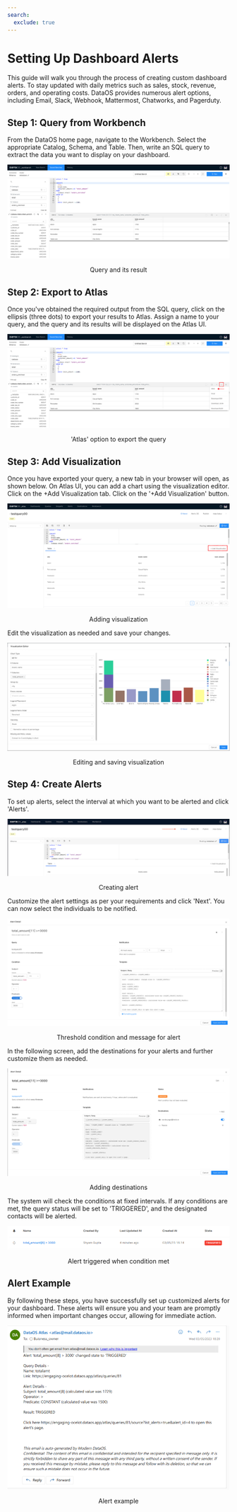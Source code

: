 ```yaml
---
search:
  exclude: true
---
```


# Setting Up Dashboard Alerts

This guide will walk you through the process of creating custom dashboard alerts. To stay updated with daily metrics such as sales, stock, revenue, orders, and operating costs. DataOS provides numerous alert options, including Email, Slack, Webhook, Mattermost, Chatworks, and Pagerduty.

## Step 1: Query from Workbench

From the DataOS home page, navigate to the Workbench. Select the appropriate Catalog, Schema, and Table. Then, write an SQL query to extract the data you want to display on your dashboard.

![image](dashboard_alerts/query_workbench1.png)
<figcaption align = "center">Query and its result  </figcaption>

## Step 2: Export to Atlas

Once you've obtained the required output from the SQL query, click on the ellipsis (three dots) to export your results to Atlas. Assign a name to your query, and the query and its results will be displayed on the Atlas UI.

![image](dashboard_alerts/export1.png)
<figcaption align = "center">'Atlas' option to export the query</figcaption>

## Step 3: Add Visualization

Once you have exported your query, a new tab in your browser will open, as shown below. On Atlas UI, you can add a chart using the visualization editor. Click on the +Add Visualization tab.
Click on the '+Add Visualization' button.

![image](dashboard_alerts/add_visualization1.png)
<figcaption align = "center">Adding visualization  </figcaption>

Edit the visualization as needed and save your changes.

![image](dashboard_alerts/save1.png)
<figcaption align = "center">Editing and saving visualization  </figcaption>

## Step 4: Create Alerts

To set up alerts, select the interval at which you want to be alerted and click 'Alerts'.

![image](dashboard_alerts/create_alert1.png)
<figcaption align = "center">Creating alert  </figcaption>

Customize the alert settings as per your requirements and click 'Next'. You can now select the individuals to be notified.

![image](dashboard_alerts/notify1.png)
<figcaption align = "center"> Threshold condition and message for alert</figcaption>

In the following screen, add the destinations for your alerts and further customize them as needed.

![image](dashboard_alerts/destination1.png)
<figcaption align = "center">Adding destinations  </figcaption>

The system will check the conditions at fixed intervals. If any conditions are met, the query status will be set to 'TRIGGERED', and the designated contacts will be alerted.

![image](dashboard_alerts/trigger.png)
<figcaption align = "center">Alert triggered when condition met  </figcaption>

## Alert Example

By following these steps, you have successfully set up customized alerts for your dashboard. These alerts will ensure you and your team are promptly informed when important changes occur, allowing for immediate action.

![Untitled](dashboard_alerts/example.png)
<figcaption align = "center">Alert example  </figcaption>
 